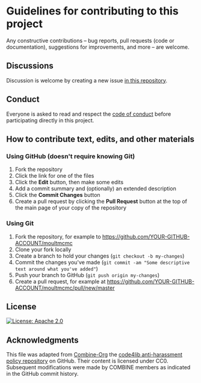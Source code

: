 # Guidelines for contributing to this project

Any constructive contributions &ndash; bug reports, pull requests (code or documentation), suggestions for improvements, and more &ndash; are welcome.

## Discussions

Discussion is welcome by creating a new issue [in this repository](https://github.com/pboesu/moultmcmc/issues).

## Conduct

Everyone is asked to read and respect the [code of conduct](https://github.com/pboesu/moultmcmc/blob/master/CODE_OF_CONDUCT.md) before participating directly in this project.

## How to contribute text, edits, and other materials

### Using GitHub (doesn't require knowing Git)

1. Fork the repository
1. Click the link for one of the files
1. Click the **Edit** button, then make some edits
1. Add a commit summary and (optionally) an extended description
1. Click the **Commit Changes** button
1. Create a pull request by clicking the **Pull Request** button at the top of the main page of your copy of the repository

### Using Git

1. Fork the repository, for example to https://github.com/YOUR-GITHUB-ACCOUNT/moultmcmc
1. Clone your fork locally
1. Create a branch to hold your changes (`git checkout -b my-changes`)
1. Commit the changes you've made (`git commit -am "Some descriptive text around what you've added"`)
1. Push your branch to GitHub (`git push origin my-changes`)
1. Create a pull request, for example at https://github.com/YOUR-GITHUB-ACCOUNT/moultmcmc/pull/new/master

## License

[![License: Apache 2.0](https://img.shields.io/github/license/pboesu/moultmcmc)](https://github.com/pboesu/moultmcmc/blob/master/LICENSE.md)

## Acknowledgments

This file was adapted from [Combine-Org](https://raw.githubusercontent.com/combine-org/Community-guidelines/master/CONTRIBUTING.md) the [code4lib anti-harassment policy repository](https://github.com/code4lib/code-of-conduct) on GitHub.  Their content is licensed under CC0.  Subsequent modifications were made by COMBINE members as indicated in the GitHub commit history.
